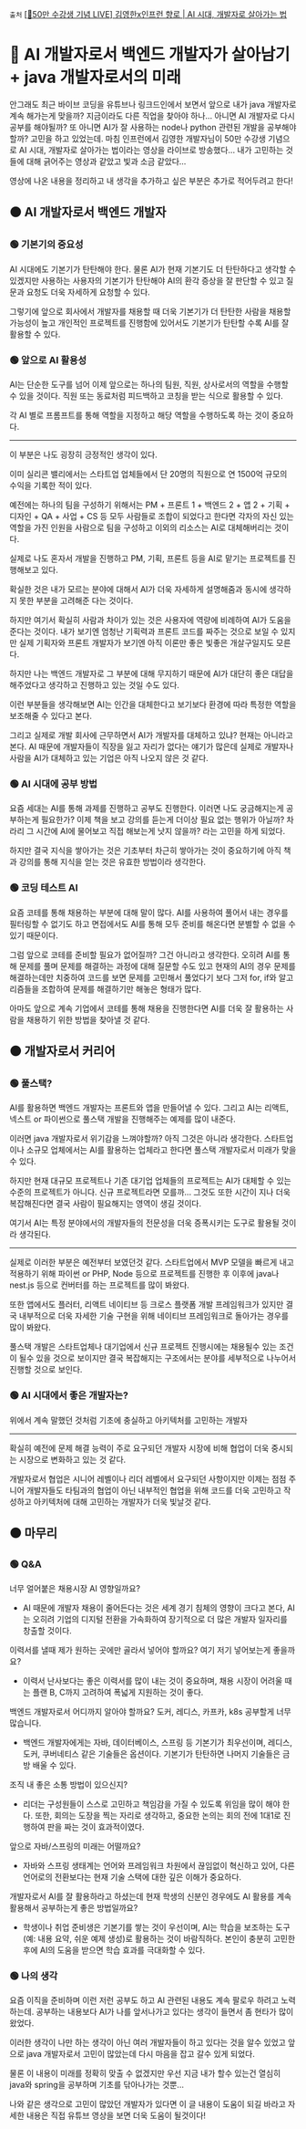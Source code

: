 `출처` [[🎉50만 수강생 기념 LIVE] 김영한x인프런 향로 | AI 시대, 개발자로 살아가는 법](https://www.youtube.com/watch?v=EVdh_jjiTww)

# 🔴 AI 개발자로서 백엔드 개발자가 살아남기 + java 개발자로서의 미래

안그래도 최근 바이브 코딩을 유튜브나 링크드인에서 보면서 앞으로 내가 java 개발자로 계속 해가는게 맞을까? 지금이라도 다른 직업을 찾아야 하나... 아니면 AI 개발자로 다시 공부를 해야될까? 또 아니면 AI가 잘 사용하는 node나 python 관련된 개발을 공부해야할까? 고민을 하고 있었는데. 마침 인프런에서 김영한 개발자님이 50만 수강생 기념으로 AI 시대, 개발자로 살아가는 법이라는 영상을 라이브로 방송했다... 내가 고민하는 것들에 대해 긁어주는 영상과 같았고 빛과 소금 같았다...

영상에 나온 내용을 정리하고 내 생각을 추가하고 싶은 부분은 추가로 적어두려고 한다!

## 🟠 AI 개발자로서 백엔드 개발자

### 🟢 기본기의 중요성

AI 시대에도 기본기가 탄탄해야 한다. 물론 AI가 현재 기본기도 더 탄탄하다고 생각할 수 있겠지만 사용하는 사용자의 기본기가 탄탄해야 AI의 환각 증상을 잘 판단할 수 있고 질문과 요청도 더욱 자세하게 요청할 수 있다.

그렇기에 앞으로 회사에서 개발자를 채용할 때 더욱 기본기가 더 탄탄한 사람을 채용할 가능성이 높고 개인적인 프로젝트를 진행함에 있어서도 기본기가 탄탄할 수록 AI를 잘 활용할 수 있다.

### 🟢 앞으로 AI 활용성

AI는 단순한 도구를 넘어 이제 앞으로는 하나의 팀원, 직원, 상사로서의 역할을 수행할 수 있을 것이다. 직원 또는 동료처럼 피드백하고 코칭을 받는 식으로 활용할 수 있다.

각 AI 별로 프롬프트를 통해 역할을 지정하고 해당 역할을 수행하도록 하는 것이 중요하다.

---

이 부분은 나도 굉장히 긍정적인 생각이 있다.

이미 실리콘 밸리에서는 스타트업 업체들에서 단 20명의 직원으로 연 1500억 규모의 수익을 기록한 적이 있다.

예전에는 하나의 팀을 구성하기 위해서는 PM + 프론트 1 + 백엔드 2 + 앱 2 + 기획 + 디자인 + QA + 사업 + CS 등 모두 사람들로 조합이 되었다고 한다면 각자의 자신 있는 역할을 가진 인원을 사람으로 팀을 구성하고 이외의 리소스는 AI로 대체해버리는 것이다.

실제로 나도 혼자서 개발을 진행하고 PM, 기획, 프론트 등을 AI로 맡기는 프로젝트를 진행해보고 있다.

확실한 것은 내가 모르는 분야에 대해서 AI가 더욱 자세하게 설명해줌과 동시에 생각하지 못한 부분을 고려해준 다는 것이다.

하지만 여기서 확실히 사람과 차이가 있는 것은 사용자에 역량에 비례하여 AI가 도움을 준다는 것이다. 내가 보기엔 엄청난 기획력과 프론트 코드를 짜주는 것으로 보일 수 있지만 실제 기획자와 프론트 개발자가 보기엔 아직 이론만 좋은 빛좋은 개살구일지도 모른다.

하지만 나는 백엔드 개발자로 그 부분에 대해 무지하기 때문에 AI가 대단히 좋은 대답을 해주었다고 생각하고 진행하고 있는 것일 수도 있다.

이런 부분들을 생각해보면 AI는 인간을 대체한다고 보기보다 환경에 따라 특정한 역할을 보조해줄 수 있다고 본다.

그리고 실제로 개발 회사에 근무하면서 AI가 개발자를 대체하고 있냐? 현재는 아니라고 본다. AI 때문에 개발자들이 직장을 잃고 자리가 없다는 얘기가 많은데 실제로 개발자나 사람을 AI가 대체하고 있는 기업은 아직 나오지 않은 것 같다.

### 🟢 AI 시대에 공부 방법

요즘 세대는 AI를 통해 과제를 진행하고 공부도 진행한다. 이러면 나도 궁금해지는게 공부하는게 필요한가? 이제 책을 보고 강의를 듣는게 더이상 필요 없는 행위가 아닐까? 차라리 그 시간에 AI에 물어보고 직접 해보는게 낫지 않을까? 라는 고민을 하게 되었다.

하지만 결국 지식을 쌓아가는 것은 기초부터 차근히 쌓아가는 것이 중요하기에 아직 책과 강의를 통해 지식을 얻는 것은 유효한 방법이라 생각한다.

### 🟢 코딩 테스트 AI

요즘 코테를 통해 채용하는 부분에 대해 말이 많다. AI를 사용하여 풀어서 내는 경우를 필터링할 수 없기도 하고 면접에서도 AI를 통해 모두 준비를 해온다면 분별할 수 없을 수 있기 때문이다.

그럼 앞으로 코테를 준비할 필요가 없어질까? 그건 아니라고 생각한다. 오히려 AI를 통해 문제를 풀며 문제를 해결하는 과정에 대해 질문할 수도 있고 현재의 AI의 경우 문제를 해결하는데만 치중하여 코드를 보면 문제를 고민해서 풀었다기 보다 그저 for, if와 알고리즘들을 조합하여 문제를 해결하기만 해놓은 형태가 많다.

아마도 앞으로 계속 기업에서 코테를 통해 채용을 진행한다면 AI를 더욱 잘 활용하는 사람을 채용하기 위한 방법을 찾아낼 것 같다.

## 🟠 개발자로서 커리어

### 🟢 풀스택?

AI를 활용하면 백엔드 개발자는 프론트와 앱을 만들어낼 수 있다. 그리고 AI는 리액트, 넥스트 or 파이썬으로 풀스택 개발을 진행해주는 예제를 많이 내준다.

이러면 java 개발자로서 위기감을 느껴야할까? 아직 그것은 아니라 생각한다. 스타트업이나 소규모 업체에서는 AI를 활용하는 업체라고 한다면 풀스택 개발자로서 미래가 맞을 수 있다.

하지만 현재 대규모 프로젝트나 기존 대기업 업체들의 프로젝트는 AI가 대체할 수 있는 수준의 프로젝트가 아니다. 신규 프로젝트라면 모를까... 그것도 또한 시간이 지나 더욱 복잡해진다면 결국 사람이 필요해지는 영역이 생길 것이다.

여기서 AI는 특정 분야에서의 개발자들의 전문성을 더욱 증폭시키는 도구로 활용될 것이라 생각된다.

---

실제로 이러한 부분은 예전부터 보였던것 같다. 스타트업에서 MVP 모델을 빠르게 내고 적용하기 위해 파이썬 or PHP, Node 등으로 프로젝트를 진행한 후 이후에 java나 nest.js 등으로 컨버터를 하는 프로젝트를 많이 봐왔다.

또한 앱에서도 플러터, 리액트 네이티브 등 크로스 플랫폼 개발 프레임워크가 있지만 결국 내부적으로 더욱 자세한 기술 구현을 위해 네이티브 프레임워크로 돌아가는 경우를 많이 봐왔다.

풀스택 개발은 스타트업체나 대기업에서 신규 프로젝트 진행시에는 채용될수 있는 조건이 될수 있을 것으로 보이지만 결국 복잡해지는 구조에서는 분야를 세부적으로 나누어서 진행할 것으로 보인다.

### 🟢 AI 시대에서 좋은 개발자는?

위에서 계속 말했던 것처럼 기초에 충실하고 아키텍처를 고민하는 개발자

---

확실히 예전에 문제 해결 능력이 주로 요구되던 개발자 시장에 비해 협업이 더욱 중시되는 시장으로 변화하고 있는 것 같다.

개발자로서 협업은 시니어 레벨이나 리더 레벨에서 요구되던 사항이지만 이제는 점점 주니어 개발자들도 타팀과의 협업이 아닌 내부적인 협업을 위해 코드를 더욱 고민하고 작성하고 아키텍처에 대해 고민하는 개발자가 더욱 빛날것 같다.


## 🟠 마무리
### 🟢 Q&A

너무 얼어붙은 채용시장 AI 영향일까요? 

- AI 때문에 개발자 채용이 줄어든다는 것은 세계 경기 침체의 영향이 크다고 본다, AI는 오히려 기업의 디지털 전환을 가속화하여 장기적으로 더 많은 개발자 일자리를 창출할 것이다.

이력서를 낼때 제가 원하는 곳에만 골라서 넣어야 할까요? 여기 저기 넣어보는게 좋을까요?

- 이력서 난사보다는 좋은 이력서를 많이 내는 것이 중요하며, 채용 시장이 어려울 때는 플랜 B, C까지 고려하여 폭넓게 지원하는 것이 좋다.

백엔드 개발자로서 어디까지 알아야 할까요? 도커, 레디스, 카프카, k8s 공부할게 너무 많습니다.

- 백엔드 개발자에게는 자바, 데이터베이스, 스프링 등 기본기가 최우선이며, 레디스, 도커, 쿠버네티스 같은 기술들은 옵션이다. 기본기가 탄탄하면 나머지 기술들은 금방 배울 수 있다.

조직 내 좋은 소통 방법이 있으신지?

- 리더는 구성원들이 스스로 고민하고 책임감을 가질 수 있도록 위임을 많이 해야 한다. 또한, 회의는 도장을 찍는 자리로 생각하고, 중요한 논의는 회의 전에 1대1로 진행하여 판을 짜는 것이 효과적이였다.

앞으로 자바/스프링의 미래는 어떨까요?

- 자바와 스프링 생태계는 언어와 프레임워크 차원에서 끊임없이 혁신하고 있어, 다른 언어로의 전환보다는 현재 기술 스택에 대한 깊은 이해가 중요하다.

개발자로서 AI를 잘 활용하라고 하셨는데 현재 학생의 신분인 경우에도 AI 활용를 계속 활용해서 공부하는게 좋은 방법일까요?

- 학생이나 취업 준비생은 기본기를 쌓는 것이 우선이며, AI는 학습을 보조하는 도구(예: 내용 요약, 쉬운 예제 생성)로 활용하는 것이 바람직하다. 본인이 충분히 고민한 후에 AI의 도움을 받으면 학습 효과를 극대화할 수 있다.

### 🟢 나의 생각

요즘 이직을 준비하며 이런 저런 공부도 하고 AI 관련된 내용도 계속 팔로우 하려고 노력하는데. 공부하는 내용보다 AI가 나를 앞서나가고 있다는 생각이 들면서 좀 현타가 많이 왔었다.

이러한 생각이 나만 하는 생각이 아닌 여러 개발자들이 하고 있다는 것을 알수 있었고 앞으로 java 개발자로서 고민이 많았는데 다시 마음을 잡고 갈수 있게 되었다.

물론 이 내용이 미래를 정확히 맞출 수 없겠지만 우선 지금 내가 할수 있는건 열심히 java와 spring을 공부하며 기초를 닦아나가는 것뿐...

나와 같은 생각으로 고민이 많았던 개발자가 있다면 이 글 내용이 도움이 되길 바라고 자세한 내용은 직접 유튜브 영상을 보면 더욱 도움이 될것이다!